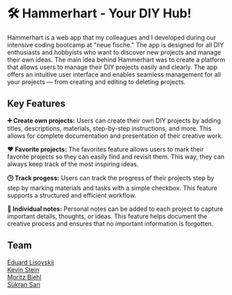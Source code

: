 # 🛠️ Hammerhart - Your DIY Hub!
Hammerhart is a web app that my colleagues and I developed during our intensive coding bootcamp at "neue fische."
The app is designed for all DIY enthusiasts and hobbyists who want to discover new projects and manage their own ideas.
The main idea behind Hammerhart was to create a platform that allows users to manage their DIY projects easily and clearly.
The app offers an intuitive user interface and enables seamless management for all your projects — from creating and editing to deleting projects.

## Key Features
**➕ Create own projects:** Users can create their own DIY projects by adding titles, descriptions, materials, step-by-step instructions, and more. This allows for complete documentation and presentation of their creative work.
<br>

**♥️ Favorite projects:** The favorites feature allows users to mark their favorite projects so they can easily find and revisit them. This way, they can always keep track of the most inspiring ideas.
<br>

**🕒 Track progess:** Users can track the progress of their projects step by step by marking materials and tasks with a simple checkbox. This feature supports a structured and efficient workflow.
<br>

**📝 Individual notes:** Personal notes can be added to each project to capture important details, thoughts, or ideas. This feature helps document the creative process and ensures that no important information is forgotten.
<br>

## Team

[Eduard Lisovskij](https://github.com/eduskx) <br>
[Kevin Stein](https://github.com/Kevin-Stein) <br>
[Moritz Biehl](https://github.com/MoritzBhl) <br>
[Sükran Sari](https://github.com/SukranSari) <br>

